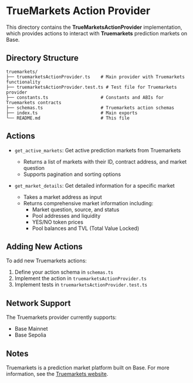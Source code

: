 # TrueMarkets Action Provider

This directory contains the **TrueMarketsActionProvider** implementation, which provides actions to interact with **Truemarkets** prediction markets on Base.

## Directory Structure

```
truemarkets/
├── truemarketsActionProvider.ts    # Main provider with Truemarkets functionality
├── truemarketsActionProvider.test.ts # Test file for Truemarkets provider
├── constants.ts                    # Constants and ABIs for Truemarkets contracts
├── schemas.ts                      # Truemarkets action schemas
├── index.ts                        # Main exports
└── README.md                       # This file
```

## Actions

- `get_active_markets`: Get active prediction markets from Truemarkets

  - Returns a list of markets with their ID, contract address, and market question
  - Supports pagination and sorting options

- `get_market_details`: Get detailed information for a specific market
  - Takes a market address as input
  - Returns comprehensive market information including:
    - Market question, source, and status
    - Pool addresses and liquidity
    - YES/NO token prices
    - Pool balances and TVL (Total Value Locked)

## Adding New Actions

To add new Truemarkets actions:

1. Define your action schema in `schemas.ts`
2. Implement the action in `truemarketsActionProvider.ts`
3. Implement tests in `truemarketsActionProvider.test.ts`

## Network Support

The Truemarkets provider currently supports:
- Base Mainnet
- Base Sepolia

## Notes

Truemarkets is a prediction market platform built on Base. For more information, see the [Truemarkets website](https://truemarkets.org/).
